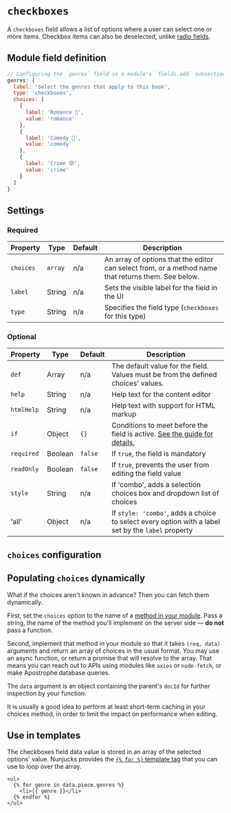 # `checkboxes`

A `checkboxes` field allows a list of options where a user can select one or more items. Checkbox items can also be deselected, unlike [radio fields](radio.md).

## Module field definition

```javascript
// Configuring the `genres` field in a module's `fields.add` subsection:
genres: {
  label: 'Select the genres that apply to this book',
  type: 'checkboxes',
  choices: [
    {
      label: 'Romance 🥰',
      value: 'romance'
    },
    {
      label: 'Comedy 🤣',
      value: 'comedy'
    },
    {
      label: 'Crime 😰',
      value: 'crime'
    }
  ]
}
```

## Settings

### Required

|  Property | Type   | Default | Description |
|-----------|-----------|-----------|-----------|
|`choices` | `array` |  n/a | An array of options that the editor can select from, or a method name that returns them. See below. |
|`label` | String | n/a | Sets the visible label for the field in the UI |
|`type` | String | n/a | Specifies the field type (`checkboxes` for this type) |

### Optional

|  Property | Type   | Default | Description |
|-----------|-----------|-----------|-----------|
|`def` | Array | n/a | The default value for the field. Values must be from the defined choices' values. |
|`help` | String | n/a | Help text for the content editor |
|`htmlHelp` | String | n/a | Help text with support for HTML markup |
|`if` | Object | `{}` | Conditions to meet before the field is active. [See the guide for details.](/guide/conditional-fields) |
|`required` | Boolean | `false` | If `true`, the field is mandatory |
|`readOnly` | Boolean | `false` | If `true`, prevents the user from editing the field value |
| `style` | String | n/a | If 'combo', adds a selection choices box and dropdown list of choices |
| 'all' | Object | n/a | If `style: 'combo'`, adds a choice to select every option with a label set by the `label` property |

<!-- TODO: The following settings are likely to return, but are not yet implemented. -->
<!-- |contextual | Boolean | false | If `true`, it will prevent the field from appearing in the editor modal | -->

## `choices` configuration

<!-- Importing choices description -->
<Content :page-key="$site.pages.find(p => p.relativePath === 'reference/field-types/_choices-setting.md').key"/>

## Populating `choices` dynamically

What if the choices aren't known in advance? Then you can fetch them dynamically.

First, set the `choices` option to the name of a [method in your module](../module-api/module-overview.md#methods-self). Pass a string, the name of the method you'll implement on the server side — **do not** pass a function.

Second, implement that method in your module so that it takes `(req, data)` arguments and return an array of choices in the usual format. You may use an async function, or return a promise that will resolve to the array. That means you can reach out to APIs using modules like `axios` or `node-fetch`, or make Apostrophe database queries.

The `data` argument is an object containing the parent's `docId` for further inspection by your function.

It is usually a good idea to perform at least short-term caching in your choices method, in order to limit the impact on performance when editing.

## Use in templates

The checkboxes field data value is stored in an array of the selected options' value. Nunjucks provides the [`{% for %}` template tag](https://mozilla.github.io/nunjucks/templating.html#for) that you can use to loop over the array.

```django
<ul>
  {% for genre in data.piece.genres %}
    <li>{{ genre }}</li>
  {% endfor %}
</ul>
```